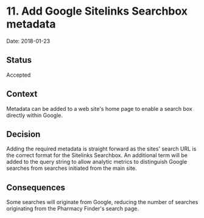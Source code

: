 # 11. Add Google Sitelinks Searchbox metadata

Date: 2018-01-23

## Status

Accepted

## Context

Metadata can be added to a web site's home page to enable a search box directly within Google.

## Decision

Adding the required metadata is straight forward as the sites' search URL is the correct format for the Sitelinks Searchbox.
An additional term will be added to the query string to allow analytic metrics to distinguish Google searches from searches initiated from the main site.

## Consequences

Some searches will originate from Google, reducing the number of searches originating from the Pharmacy Finder's search page.
